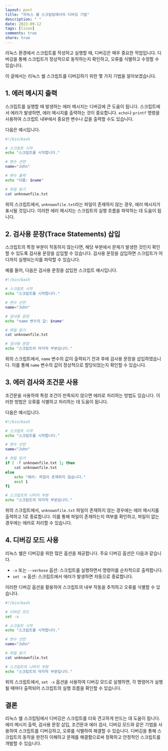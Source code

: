 ```yaml
---
layout: post
title: "리눅스 쉘 스크립팅에서의 디버깅 기법"
description: " "
date: 2023-09-12
tags: [linux]
comments: true
share: true
---
```


리눅스 환경에서 스크립트를 작성하고 실행할 때, 디버깅은 매우 중요한 작업입니다. 디버깅을 통해 스크립트가 정상적으로 동작하는지 확인하고, 오류를 식별하고 수정할 수 있습니다. 

이 글에서는 리눅스 쉘 스크립트를 디버깅하기 위한 몇 가지 기법을 알아보겠습니다.

## 1. 에러 메시지 출력

스크립트를 실행할 때 발생하는 에러 메시지는 디버깅에 큰 도움이 됩니다. 스크립트에서 에러가 발생하면, 에러 메시지를 출력하는 것이 중요합니다. `echo`나 `printf` 명령을 사용하여 스크립트 내부에서 중요한 변수나 값을 출력할 수도 있습니다.

다음은 예시입니다.

```bash
#!/bin/bash

# 스크립트 시작
echo "스크립트를 시작합니다."

# 변수 선언
name="John"

# 변수 출력
echo "이름: $name"

# 파일 읽기
cat unknownfile.txt
```

위의 스크립트에서, `unknownfile.txt`라는 파일이 존재하지 않는 경우, 에러 메시지가 표시될 것입니다. 이러한 에러 메시지는 스크립트의 실행 흐름을 파악하는 데 도움이 됩니다.

## 2. 검사용 문장(Trace Statements) 삽입

스크립트의 특정 부분이 작동하지 않는다면, 해당 부분에서 문제가 발생한 것인지 확인할 수 있도록 검사용 문장을 삽입할 수 있습니다. 검사용 문장을 삽입하면 스크립트가 어디까지 실행되는지를 파악할 수 있습니다.

예를 들어, 다음은 검사용 문장을 삽입한 스크립트 예시입니다.

```bash
#!/bin/bash

# 스크립트 시작
echo "스크립트를 시작합니다."

# 변수 선언
name="John"

# 검사용 문장
echo "name 변수의 값: $name"

# 파일 읽기
cat unknownfile.txt

# 검사용 문장
echo "스크립트의 마지막 부분입니다."
```

위의 스크립트에서, `name` 변수의 값이 출력되기 전과 후에 검사용 문장을 삽입하였습니다. 이를 통해 `name` 변수의 값이 정상적으로 할당되었는지 확인할 수 있습니다.

## 3. 에러 검사와 조건문 사용

조건문을 사용하여 특정 조건이 만족되지 않으면 에러로 처리하는 방법도 있습니다. 이러한 방법은 오류를 식별하고 처리하는 데 도움이 됩니다.

다음은 예시입니다.

```bash
#!/bin/bash

# 스크립트 시작
echo "스크립트를 시작합니다."

# 변수 선언
name="John"

# 파일 읽기
if [ -f unknownfile.txt ]; then
    cat unknownfile.txt
else
    echo "에러: 파일이 존재하지 않습니다."
    exit 1
fi

# 스크립트의 나머지 부분
echo "스크립트의 마지막 부분입니다."
```

위의 스크립트에서, `unknownfile.txt` 파일이 존재하지 않는 경우에는 에러 메시지를 출력하고 1로 종료합니다. 이를 통해 파일이 존재하는지 여부를 확인하고, 파일이 없는 경우에는 에러로 처리할 수 있습니다.

## 4. 디버깅 모드 사용

리눅스 쉘은 디버깅을 위한 많은 옵션을 제공합니다. 주요 디버깅 옵션은 다음과 같습니다.

- `-x` 또는 `--verbose` 옵션: 스크립트를 실행하면서 명령어를 순차적으로 출력합니다.
- `set -e` 옵션: 스크립트에서 에러가 발생하면 자동으로 종료합니다.

이러한 디버깅 옵션을 활용하여 스크립트의 내부 작동을 추적하고 오류를 식별할 수 있습니다.

```bash
#!/bin/bash

# 디버깅 모드
set -x

# 스크립트 시작
echo "스크립트를 시작합니다."

# 변수 선언
name="John"

# 파일 읽기
cat unknownfile.txt

# 스크립트의 나머지 부분
echo "스크립트의 마지막 부분입니다."
```

위의 스크립트에서, `set -x` 옵션을 사용하여 디버깅 모드로 실행하면, 각 명령어가 실행될 때마다 출력되어 스크립트의 실행 흐름을 확인할 수 있습니다.

## 결론

리눅스 쉘 스크립팅에서 디버깅은 스크립트를 더욱 견고하게 만드는 데 도움이 됩니다. 에러 메시지 출력, 검사용 문장 삽입, 조건문과 에러 검사, 디버깅 모드와 같은 기법을 사용하여 스크립트를 디버깅하고, 오류를 식별하여 해결할 수 있습니다. 디버깅을 통해 스크립트의 동작을 완전히 이해하고 문제를 해결함으로써 정확하고 안정적인 스크립트를 개발할 수 있습니다.